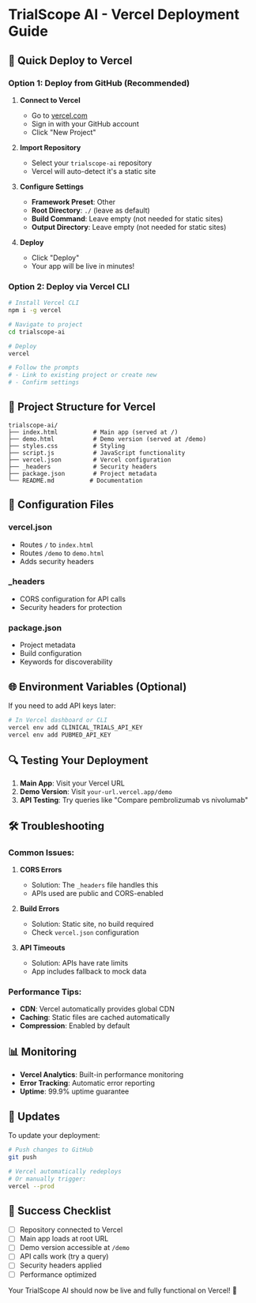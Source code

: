 # TrialScope AI - Vercel Deployment Guide

## 🚀 Quick Deploy to Vercel

### Option 1: Deploy from GitHub (Recommended)

1. **Connect to Vercel**
   - Go to [vercel.com](https://vercel.com)
   - Sign in with your GitHub account
   - Click "New Project"

2. **Import Repository**
   - Select your `trialscope-ai` repository
   - Vercel will auto-detect it's a static site

3. **Configure Settings**
   - **Framework Preset**: Other
   - **Root Directory**: `./` (leave as default)
   - **Build Command**: Leave empty (not needed for static sites)
   - **Output Directory**: Leave empty (not needed for static sites)

4. **Deploy**
   - Click "Deploy"
   - Your app will be live in minutes!

### Option 2: Deploy via Vercel CLI

```bash
# Install Vercel CLI
npm i -g vercel

# Navigate to project
cd trialscope-ai

# Deploy
vercel

# Follow the prompts
# - Link to existing project or create new
# - Confirm settings
```

## 📁 Project Structure for Vercel

```
trialscope-ai/
├── index.html          # Main app (served at /)
├── demo.html           # Demo version (served at /demo)
├── styles.css          # Styling
├── script.js           # JavaScript functionality
├── vercel.json         # Vercel configuration
├── _headers            # Security headers
├── package.json        # Project metadata
└── README.md          # Documentation
```

## 🔧 Configuration Files

### vercel.json
- Routes `/` to `index.html`
- Routes `/demo` to `demo.html`
- Adds security headers

### _headers
- CORS configuration for API calls
- Security headers for protection

### package.json
- Project metadata
- Build configuration
- Keywords for discoverability

## 🌐 Environment Variables (Optional)

If you need to add API keys later:

```bash
# In Vercel dashboard or CLI
vercel env add CLINICAL_TRIALS_API_KEY
vercel env add PUBMED_API_KEY
```

## 🔍 Testing Your Deployment

1. **Main App**: Visit your Vercel URL
2. **Demo Version**: Visit `your-url.vercel.app/demo`
3. **API Testing**: Try queries like "Compare pembrolizumab vs nivolumab"

## 🛠️ Troubleshooting

### Common Issues:

1. **CORS Errors**
   - Solution: The `_headers` file handles this
   - APIs used are public and CORS-enabled

2. **Build Errors**
   - Solution: Static site, no build required
   - Check `vercel.json` configuration

3. **API Timeouts**
   - Solution: APIs have rate limits
   - App includes fallback to mock data

### Performance Tips:

- **CDN**: Vercel automatically provides global CDN
- **Caching**: Static files are cached automatically
- **Compression**: Enabled by default

## 📊 Monitoring

- **Vercel Analytics**: Built-in performance monitoring
- **Error Tracking**: Automatic error reporting
- **Uptime**: 99.9% uptime guarantee

## 🔄 Updates

To update your deployment:

```bash
# Push changes to GitHub
git push

# Vercel automatically redeploys
# Or manually trigger:
vercel --prod
```

## 🎯 Success Checklist

- [ ] Repository connected to Vercel
- [ ] Main app loads at root URL
- [ ] Demo version accessible at `/demo`
- [ ] API calls work (try a query)
- [ ] Security headers applied
- [ ] Performance optimized

Your TrialScope AI should now be live and fully functional on Vercel! 🎉 